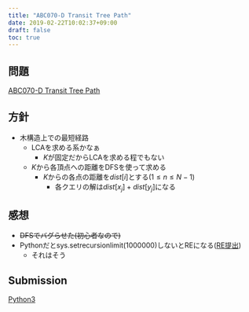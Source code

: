 ```yaml
---
title: "ABC070-D Transit Tree Path"
date: 2019-02-22T10:02:37+09:00
draft: false
toc: true
---
```


## 問題

[ABC070-D Transit Tree Path](https://atcoder.jp/contests/abc070/tasks/abc070_d)

## 方針

- 木構造上での最短経路
  - LCAを求める系かなぁ
      - $K$が固定だからLCAを求める程でもない
  - $K$から各頂点への距離をDFSを使って求める
      - $K$からの各点の距離を$dist[i]$とする($1 \leq n \leq N-1$)
          - 各クエリの解は$dist[x_j]+dist[y_j]$になる

## 感想

- ~~DFSでバグらせた(初心者なので)~~
- Pythonだとsys.setrecursionlimit(1000000)しないとREになる([RE提出](https://atcoder.jp/contests/abc070/submissions/4343832))
  - それはそう

## Submission

[Python3](https://atcoder.jp/contests/abc070/submissions/4337500)